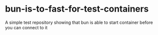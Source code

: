 # bun-is-to-fast-for-test-containers
A simple test repository showing that bun is able to start container before you can connect to it

